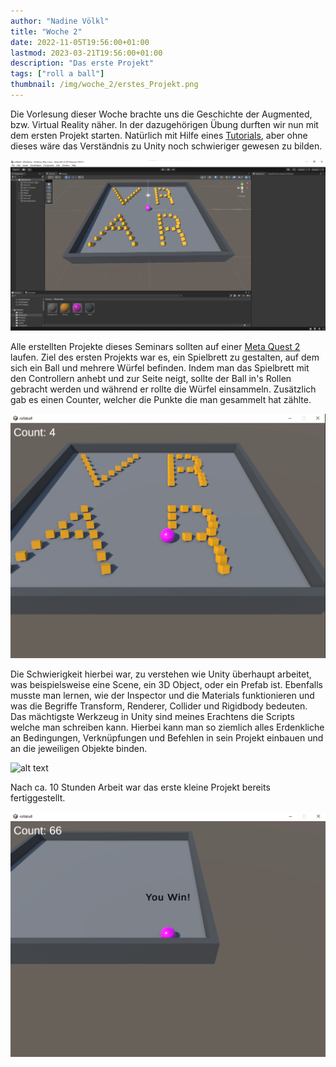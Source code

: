 ```yaml
---
author: "Nadine Völkl"
title: "Woche 2"
date: 2022-11-05T19:56:00+01:00
lastmod: 2023-03-21T19:56:00+01:00
description: "Das erste Projekt"
tags: ["roll a ball"]
thumbnail: /img/woche_2/erstes_Projekt.png
---
```


Die Vorlesung dieser Woche brachte uns die Geschichte der Augmented, bzw. Virtual Reality näher. 
In der dazugehörigen Übung durften wir nun mit dem ersten Projekt starten.
Natürlich mit Hilfe eines [Tutorials](https://learn.unity.com/project/roll-a-ball?uv=2019.4), aber ohne dieses wäre das Verständnis zu Unity noch schwieriger gewesen zu bilden.

![alt text](/img/woche_2/erstes_Projekt.png "Ansicht des Projekts in Unity")

Alle erstellten Projekte dieses Seminars sollten auf einer [Meta Quest 2](https://www.meta.com/de/quest/products/quest-2/) laufen.
Ziel des ersten Projekts war es, ein Spielbrett zu gestalten, auf dem sich ein Ball und mehrere Würfel befinden. Indem man das Spielbrett mit den Controllern anhebt und zur Seite neigt, sollte der Ball in's Rollen gebracht werden und während er rollte die Würfel einsammeln. Zusätzlich gab es einen Counter, welcher die Punkte die man gesammelt hat zählte. 

![alt text](/img/woche_2/roll_a_ball.png "Fertig gebautes Spiel 'Roll a Ball'")

Die Schwierigkeit hierbei war, zu verstehen wie Unity überhaupt arbeitet, was beispielsweise eine Scene, ein 3D Object, oder ein Prefab ist. Ebenfalls musste man lernen, wie der Inspector und die Materials funktionieren und was die Begriffe Transform, Renderer, Collider und Rigidbody bedeuten. 
Das mächtigste Werkzeug in Unity sind meines Erachtens die Scripts welche man schreiben kann. Hierbei kann man so ziemlich alles Erdenkliche an Bedingungen, Verknüpfungen und Befehlen in sein Projekt einbauen und an die jeweiligen Objekte binden.

![alt text](/img/woche_2/Script_Roll_a_ball.png "Scriptausschnitt zu 'Roll a Ball'")

Nach ca. 10 Stunden Arbeit war das erste kleine Projekt bereits fertiggestellt.

![alt text](/img/woche_2/roll_a_ball_win.png "Gewonnenes Spiel 'Roll a Ball'")